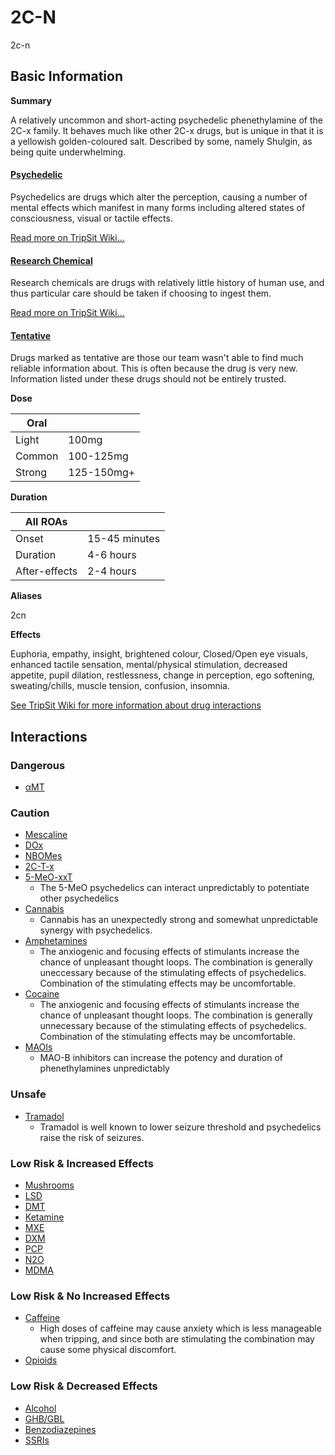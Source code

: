 # 2C-N

2c-n

## Basic Information

**Summary**

A relatively uncommon and short-acting psychedelic phenethylamine of the 2C-x family. It behaves much like other 2C-x drugs, but is unique in that it is a yellowish golden-coloured salt. Described by some, namely Shulgin, as being quite underwhelming.

#### [Psychedelic](/category/psychedelic)

Psychedelics are drugs which alter the perception, causing a number of mental effects which manifest in many forms including altered states of consciousness, visual or tactile effects.

[Read more on TripSit Wiki...](#{category.wiki})

#### [Research Chemical](/category/research-chemical)

Research chemicals are drugs with relatively little history of human use, and thus particular care should be taken if choosing to ingest them.

[Read more on TripSit Wiki...](#{category.wiki})

#### [Tentative](/category/tentative)

Drugs marked as tentative are those our team wasn't able to find much reliable information about. This is often because the drug is very new. Information listed under these drugs should not be entirely trusted.

**Dose**

| Oral   |            |
| ------ | ---------- |
| Light  | 100mg      |
| Common | 100-125mg  |
| Strong | 125-150mg+ |

**Duration**

| All ROAs      |               |
| ------------- | ------------- |
| Onset         | 15-45 minutes |
| Duration      | 4-6 hours     |
| After-effects | 2-4 hours     |

**Aliases**

2cn  

**Effects**

Euphoria, empathy, insight, brightened colour, Closed/Open eye visuals, enhanced tactile sensation, mental/physical stimulation, decreased appetite, pupil dilation, restlessness, change in perception, ego softening, sweating/chills, muscle tension, confusion, insomnia.

[See TripSit Wiki for more information about drug interactions](http://combo.tripsit.me/)

## Interactions

### Dangerous

* [αMT](/amt)

### Caution

* [Mescaline](/mescaline)
* [DOx](https://wiki.tripsit.me/wiki/DOx)
* [NBOMes](https://wiki.tripsit.me/wiki/NBOMes)
* [2C-T-x](https://wiki.tripsit.me/wiki/2C-X)
* [5-MeO-xxT](https://wiki.tripsit.me/wiki/5-MeO-DMT)  
   * The 5-MeO psychedelics can interact unpredictably to potentiate other psychedelics
* [Cannabis](/cannabis)  
   * Cannabis has an unexpectedly strong and somewhat unpredictable synergy with psychedelics.
* [Amphetamines](https://wiki.tripsit.me/wiki/Amphetamine)  
   * The anxiogenic and focusing effects of stimulants increase the chance of unpleasant thought loops. The combination is generally uneccessary because of the stimulating effects of psychedelics. Combination of the stimulating effects may be uncomfortable.
* [Cocaine](/cocaine)  
   * The anxiogenic and focusing effects of stimulants increase the chance of unpleasant thought loops. The combination is generally unnecessary because of the stimulating effects of psychedelics. Combination of the stimulating effects may be uncomfortable.
* [MAOIs](https://wiki.tripsit.me/wiki/Antidepressants#MAOIs)  
   * MAO-B inhibitors can increase the potency and duration of phenethylamines unpredictably

### Unsafe

* [Tramadol](/tramadol)  
   * Tramadol is well known to lower seizure threshold and psychedelics raise the risk of seizures.

### Low Risk & Increased Effects

* [Mushrooms](/mushrooms)
* [LSD](/lsd)
* [DMT](/dmt)
* [Ketamine](/ketamine)
* [MXE](/mxe)
* [DXM](/dxm)
* [PCP](/pcp)
* [N2O](/nitrous)
* [MDMA](/mdma)

### Low Risk & No Increased Effects

* [Caffeine](/caffeine)  
   * High doses of caffeine may cause anxiety which is less manageable when tripping, and since both are stimulating the combination may cause some physical discomfort.
* [Opioids](https://wiki.tripsit.me/wiki/Opioids)

### Low Risk & Decreased Effects

* [Alcohol](/alcohol)
* [GHB/GBL](https://wiki.tripsit.me/wiki/GHB)
* [Benzodiazepines](https://wiki.tripsit.me/wiki/Benzodiazepines)
* [SSRIs](https://wiki.tripsit.me/wiki/Antidepressants#SSRIs)